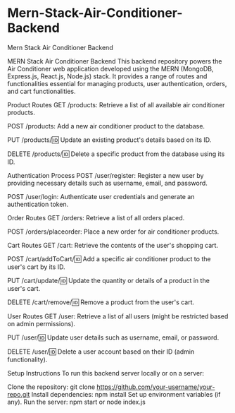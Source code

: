 # Mern-Stack-Air-Conditioner-Backend
Mern Stack Air Conditioner  Backend


MERN Stack Air Conditioner Backend
This backend repository powers the Air Conditioner web application developed using the MERN (MongoDB, Express.js, React.js, Node.js) stack. It provides a range of routes and functionalities essential for managing products, user authentication, orders, and cart functionalities.

Product Routes
GET /products: Retrieve a list of all available air conditioner products.

POST /products: Add a new air conditioner product to the database.

PUT /products/:id: Update an existing product's details based on its ID.

DELETE /products/:id: Delete a specific product from the database using its ID.

Authentication Process
POST /user/register: Register a new user by providing necessary details such as username, email, and password.

POST /user/login: Authenticate user credentials and generate an authentication token.

Order Routes
GET /orders: Retrieve a list of all orders placed.

POST /orders/placeorder: Place a new order for air conditioner products.

Cart Routes
GET /cart: Retrieve the contents of the user's shopping cart.

POST /cart/addToCart/:id: Add a specific air conditioner product to the user's cart by its ID.

PUT /cart/update/:id: Update the quantity or details of a product in the user's cart.

DELETE /cart/remove/:id: Remove a product from the user's cart.

User Routes
GET /user: Retrieve a list of all users (might be restricted based on admin permissions).

PUT /user/:id: Update user details such as username, email, or password.

DELETE /user/:id: Delete a user account based on their ID (admin functionality).

Setup Instructions
To run this backend server locally or on a server:

Clone the repository: git clone https://github.com/your-username/your-repo.git
Install dependencies: npm install
Set up environment variables (if any).
Run the server: npm start or node index.js
